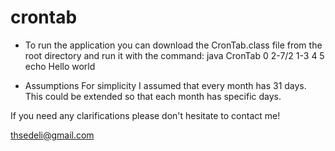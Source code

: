 # crontab
- To run the application you can download the CronTab.class file from the root directory and run it with the command:
  java CronTab 0 2-7/2 1-3 4 5 echo Hello world
 
- Assumptions 
  For simplicity I assumed that every month has 31 days. This could be extended so that each month has specific days.

If you need any clarifications please don't hesitate to contact me!

thsedeli@gmail.com

